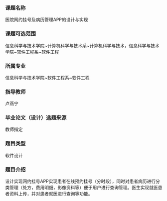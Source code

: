 ### 课题名称
医院网约挂号及病历管理APP的设计与实现

### 课题可选范围
信息科学与技术学院~计算机科学与技术系~计算机科学与技术，信息科学与技术学院~软件工程系~软件工程

### 所属专业
信息科学与技术学院~软件工程系~软件工程

### 指导教师
卢燕宁

### 毕业论文（设计）选题来源
教师指定

### 题目类型
软件设计

### 题目介绍
设计实现网约挂号APP实现患者在线预约挂号（分时段），同时对患者病历进行分类管理（处方，费用明细，影像资料等）便于用户进行查询管理。医生实现就医患者资料上传，并对患者就医进行查询等功能。
